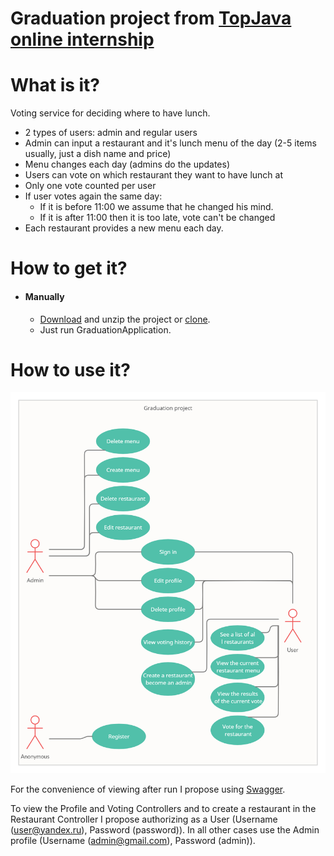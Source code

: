# Graduation project from [TopJava online internship](https://topjava.ru/topjava)

# What is it?

Voting service for deciding where to have lunch.

* 2 types of users: admin and regular users
* Admin can input a restaurant and it's lunch menu of the day (2-5 items usually, just a dish name and price)
* Menu changes each day (admins do the updates)
* Users can vote on which restaurant they want to have lunch at
* Only one vote counted per user
* If user votes again the same day:
   - If it is before 11:00 we assume that he changed his mind.
   - If it is after 11:00 then it is too late, vote can't be changed
* Each restaurant provides a new menu each day.

# How to get it?

- #### Manually

    * [Download](https://github.com/Winston-psvm/Graduation/archive/refs/heads/master.zip) and unzip the project or [clone](https://github.com/Winston-psvm/Graduation.git).
    * Just run GraduationApplication.
    
# How to use it?
![uml](uml.png)

For the convenience of viewing after run I propose using [Swagger](http://localhost:8080/swagger-ui/index.html?configUrl=/v3/api-docs/swagger-config#/).

To view the Profile and Voting Controllers and to create a restaurant in the Restaurant Controller I propose authorizing as a User (Username (user@yandex.ru), Password (password)). In all other cases use the Admin profile (Username (admin@gmail.com), Password (admin)).  
